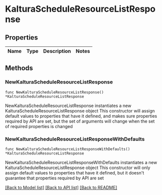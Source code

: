 # KalturaScheduleResourceListResponse

## Properties

Name | Type | Description | Notes
------------ | ------------- | ------------- | -------------

## Methods

### NewKalturaScheduleResourceListResponse

`func NewKalturaScheduleResourceListResponse() *KalturaScheduleResourceListResponse`

NewKalturaScheduleResourceListResponse instantiates a new KalturaScheduleResourceListResponse object
This constructor will assign default values to properties that have it defined,
and makes sure properties required by API are set, but the set of arguments
will change when the set of required properties is changed

### NewKalturaScheduleResourceListResponseWithDefaults

`func NewKalturaScheduleResourceListResponseWithDefaults() *KalturaScheduleResourceListResponse`

NewKalturaScheduleResourceListResponseWithDefaults instantiates a new KalturaScheduleResourceListResponse object
This constructor will only assign default values to properties that have it defined,
but it doesn't guarantee that properties required by API are set


[[Back to Model list]](../README.md#documentation-for-models) [[Back to API list]](../README.md#documentation-for-api-endpoints) [[Back to README]](../README.md)


